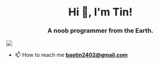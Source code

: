 <!--### Hi there 👋-->

<!--
**nbtin/nbtin** is a ✨ _special_ ✨ repository because its `README.md` (this file) appears on your GitHub profile.

Here are some ideas to get you started:

- 🔭 I’m currently working on ...
- 🌱 I’m currently learning ...
- 👯 I’m looking to collaborate on ...
- 🤔 I’m looking for help with ...
- 💬 Ask me about ...
- 📫 How to reach me: ...
- 😄 Pronouns: ...
- ⚡ Fun fact: ...
-->

<h1 align="center">Hi 👋, I'm Tin!</h1>
<h3 align="center">A noob programmer from the Earth.</h3>

<img src="https://cdna.artstation.com/p/assets/images/images/012/908/058/original/lofe-earth-cat.gif?1537133051">

- 📫 How to reach me **baotin2402@gmail.com**
